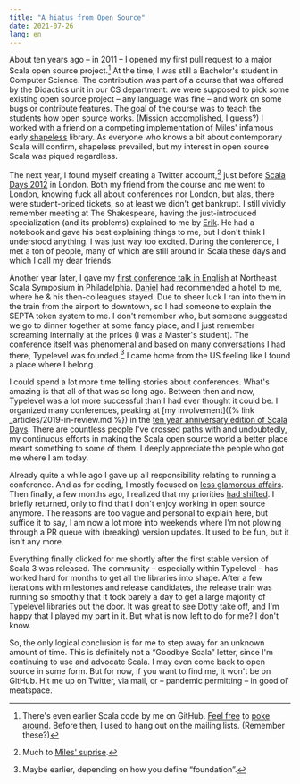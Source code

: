 ```yaml
---
title: "A hiatus from Open Source"
date: 2021-07-26
lang: en
---
```


About ten years ago – in 2011 – I opened my first pull request to a major Scala open source project.[^1]
At the time, I was still a Bachelor's student in Computer Science.
The contribution was part of a course that was offered by the Didactics unit in our CS department:
we were supposed to pick some existing open source project – any language was fine – and work on some bugs or contribute features.
The goal of the course was to teach the students how open source works.
(Mission accomplished, I guess?)
I worked with a friend on a competing implementation of Miles' infamous early [shapeless](https://github.com/milessabin/shapeless) library.
As everyone who knows a bit about contemporary Scala will confirm, shapeless prevailed, but my interest in open source Scala was piqued regardless.

The next year, I found myself creating a Twitter account,[^2] just before [Scala Days 2012](https://skillsmatter.com/conferences/1140-scala-days-2012) in London.
Both my friend from the course and me went to London, knowing fuck all about conferences nor London, but alas, there were student-priced tickets, so at least we didn't get bankrupt.
I still vividly remember meeting at The Shakespeare, having the just-introduced specialization (and its problems) explained to me by [Erik](https://twitter.com/d6).
He had a notebook and gave his best explaining things to me, but I don't think I understood anything.
I was just way too excited.
During the conference, I met a ton of people, many of which are still around in Scala these days and which I call my dear friends.

Another year later, I gave my [first conference talk in English](https://www.youtube.com/watch?v=KzoqOVD7mvE) at Northeast Scala Symposium in Philadelphia.
[Daniel](https://twitter.com/djspiewak/) had recommended a hotel to me, where he & his then-colleagues stayed.
Due to sheer luck I ran into them in the train from the airport to downtown, so I had someone to explain the SEPTA token system to me.
I don't remember who, but someone suggested we go to dinner together at some fancy place, and I just remember screaming internally at the prices (I was a Master's student).
The conference itself was phenomenal and based on many conversations I had there, Typelevel was founded.[^3]
I came home from the US feeling like I found a place where I belong.

I could spend a lot more time telling stories about conferences.
What's amazing is that all of that was so long ago.
Between then and now, Typelevel was a lot more successful than I had ever thought it could be.
I organized many conferences, peaking at [my involvement]({% link _articles/2019-in-review.md %}) in the [ten year anniversary edition of Scala Days](https://www.innoq.com/de/blog/scala-days-2019-lausanne/).
There are countless people I've crossed paths with and undoubtedly, my continuous efforts in making the Scala open source world a better place meant something to some of them.
I deeply appreciate the people who got me where I am today.

Already quite a while ago I gave up all responsibility relating to running a conference.
And as for coding, I mostly focused on [less glamorous affairs](https://github.com/typelevel/general/issues/106).
Then finally, a few months ago, I realized that my priorities [had shifted](https://twitter.com/larsr_h/status/1398185795354255360).
I briefly returned, only to find that I don't enjoy working in open source anymore.
The reasons are too vague and personal to explain here, but suffice it to say, I am now a lot more into weekends where I'm not plowing through a PR queue with (breaking) version updates.
It used to be fun, but it isn't any more.

Everything finally clicked for me shortly after the first stable version of Scala 3 was released.
The community – especially within Typelevel – has worked hard for months to get all the libraries into shape.
After a few iterations with milestones and release candidates, the release train was running so smoothly that it took barely a day to get a large majority of Typelevel libraries out the door.
It was great to see Dotty take off, and I'm happy that I played my part in it.
But what is now left to do for me?
I don't know.

So, the only logical conclusion is for me to step away for an unknown amount of time.
This is definitely not a “Goodbye Scala” letter, since I'm continuing to use and advocate Scala.
I may even come back to open source in some form.
But for now, if you want to find me, it won't be on GitHub.
Hit me up on Twitter, via mail, or – pandemic permitting – in good ol' meatspace.

[^1]: There's even earlier Scala code by me on GitHub. [Feel free](https://github.com/larsrh/caml-light-to-jvm) to [poke around](https://github.com/larsrh/tutor-toolbox). Before then, I used to hang out on the mailing lists. (Remember these?)
[^2]: Much to [Miles' suprise](https://twitter.com/milessabin/status/188946645994582016).
[^3]: Maybe earlier, depending on how you define “foundation”.

